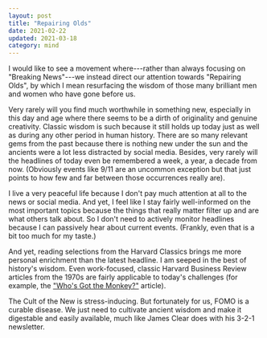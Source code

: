 ```yaml
---
layout: post
title: "Repairing Olds"
date: 2021-02-22
updated: 2021-03-18
category: mind
---
```


I would like to see a movement where---rather than always focusing on "Breaking News"---we instead direct our attention towards "Repairing Olds", by which I mean resurfacing the wisdom of those many brilliant men and women who have gone before us.

Very rarely will you find much worthwhile in something new, especially in this day and age where there seems to be a dirth of originality and genuine creativity. Classic wisdom is such because it still holds up today just as well as during any other period in human history. There are so many relevant gems from the past because there is nothing new under the sun and the ancients were a lot less distracted by social media. Besides, very rarely will the headlines of today even be remembered a week, a year, a decade from now. (Obviously events like 9/11 are an uncommon exception but that just points to how few and far between those occurrences really are).

I live a very peaceful life because I don't pay much attention at all to the news or social media. And yet, I feel like I stay fairly well-informed on the most important topics because the things that really matter filter up and are what others talk about. So I don't need to actively monitor headlines because I can passively hear about current events. (Frankly, even that is a bit too much for my taste.)

And yet, reading selections from the Harvard Classics brings me more personal enrichment than the latest headline. I am seeped in the best of history's wisdom. Even work-focused, classic Harvard Business Review articles from the 1970s are fairly applicable to today's challenges (for example, the ["Who's Got the Monkey?"][monkey] article).

The Cult of the New is stress-inducing. But fortunately for us, FOMO is a curable disease. We just need to cultivate ancient wisdom and make it digestable and easily available, much like James Clear does with his 3-2-1 newsletter.

[monkey]: https://hbr.org/1999/11/management-time-whos-got-the-monkey
